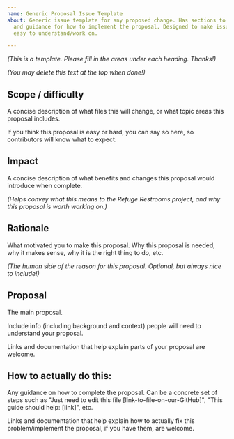 ```yaml
---
name: Generic Proposal Issue Template
about: Generic issue template for any proposed change. Has sections to add context
  and guidance for how to implement the proposal. Designed to make issues clear and
  easy to understand/work on.

---
```


_(This is a template. Please fill in the areas under each heading. Thanks!)_

_(You may delete this text at the top when done!)_

## Scope / difficulty

A concise description of what files this will change, or what topic areas this proposal includes.

If you think this proposal is easy or hard, you can say so here, so contributors will know what to expect.

## Impact

A concise description of what benefits and changes this proposal would introduce when complete.

_(Helps convey what this means to the Refuge Restrooms project, and why this proposal is worth working on.)_

## Rationale

What motivated you to make this proposal. Why this proposal is needed, why it makes sense, why it is the right thing to do, etc.

_(The human side of the reason for this proposal. Optional, but always nice to include!)_

## Proposal

The main proposal.

Include info (including background and context) people will need to understand your proposal.

Links and documentation that help explain parts of your proposal are welcome.

## How to actually do this:

Any guidance on how to complete the proposal. Can be a concrete set of steps such as "Just need to edit this file [link-to-file-on-our-GitHub]", "This guide should help: [link]", etc.

Links and documentation that help explain how to actually fix this problem/implement the proposal, if you have them, are welcome.
